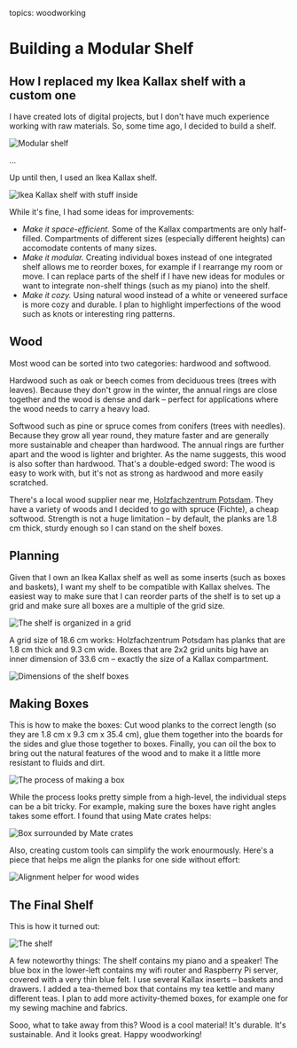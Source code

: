 topics: woodworking

# Building a Modular Shelf
## How I replaced my Ikea Kallax shelf with a custom one

I have created lots of digital projects, but I don't have much experience working with raw materials.
So, some time ago, I decided to build a shelf.

![Modular shelf](files/shelf.webp)

...

Up until then, I used an Ikea Kallax shelf.

![Ikea Kallax shelf with stuff inside](files/kallax.webp)

While it's fine, I had some ideas for improvements:

- *Make it space-efficient.*
  Some of the Kallax compartments are only half-filled.
  Compartments of different sizes (especially different heights) can accomodate contents of many sizes.
- *Make it modular.*
  Creating individual boxes instead of one integrated shelf allows me to reorder boxes, for example if I rearrange my room or move.
  I can replace parts of the shelf if I have new ideas for modules or want to integrate non-shelf things (such as my piano) into the shelf.
- *Make it cozy.*
  Using natural wood instead of a white or veneered surface is more cozy and durable.
  I plan to highlight imperfections of the wood such as knots or interesting ring patterns.

## Wood

Most wood can be sorted into two categories: hardwood and softwood.

Hardwood such as oak or beech comes from deciduous trees (trees with leaves).
Because they don't grow in the winter, the annual rings are close together and the wood is dense and dark – perfect for applications where the wood needs to carry a heavy load.

Softwood such as pine or spruce comes from conifers (trees with needles).
Because they grow all year round, they mature faster and are generally more sustainable and cheaper than hardwood.
The annual rings are further apart and the wood is lighter and brighter.
As the name suggests, this wood is also softer than hardwood.
That's a double-edged sword: The wood is easy to work with, but it's not as strong as hardwood and more easily scratched.

There's a local wood supplier near me, [Holzfachzentrum Potsdam](https://www.holzfachzentrumpotsdam.de/).
They have a variety of woods and I decided to go with spruce (Fichte), a cheap softwood.
Strength is not a huge limitation – by default, the planks are 1.8 cm thick, sturdy enough so I can stand on the shelf boxes.

## Planning

Given that I own an Ikea Kallax shelf as well as some inserts (such as boxes and baskets), I want my shelf to be compatible with Kallax shelves.
The easiest way to make sure that I can reorder parts of the shelf is to set up a grid and make sure all boxes are a multiple of the grid size.

![The shelf is organized in a grid](files/shelf-grid.webp)

A grid size of 18.6 cm works:
Holzfachzentrum Potsdam has planks that are 1.8 cm thick and 9.3 cm wide.
Boxes that are 2x2 grid units big have an inner dimension of 33.6 cm – exactly the size of a Kallax compartment.

![Dimensions of the shelf boxes](files/shelf-dimensions.webp)

## Making Boxes

This is how to make the boxes:
Cut wood planks to the correct length (so they are 1.8 cm x 9.3 cm x 35.4 cm), glue them together into the boards for the sides and glue those together to boxes.
Finally, you can oil the box to bring out the natural features of the wood and to make it a little more resistant to fluids and dirt.

![The process of making a box](files/shelf-process.webp)

While the process looks pretty simple from a high-level, the individual steps can be a bit tricky.
For example, making sure the boxes have right angles takes some effort.
I found that using Mate crates helps:

![Box surrounded by Mate crates](files/shelf-mate.webp)

Also, creating custom tools can simplify the work enourmously.
Here's a piece that helps me align the planks for one side without effort:

![Alignment helper for wood wides](files/shelf-alignment-helper.webp)

## The Final Shelf

This is how it turned out:

![The shelf](files/shelf-photo.webp)

A few noteworthy things:
The shelf contains my piano and a speaker!
The blue box in the lower-left contains my wifi router and Raspberry Pi server, covered with a very thin blue felt.
I use several Kallax inserts – baskets and drawers.
I added a tea-themed box that contains my tea kettle and many different teas.
I plan to add more activity-themed boxes, for example one for my sewing machine and fabrics.

Sooo, what to take away from this?
Wood is a cool material!
It's durable.
It's sustainable.
And it looks great.
Happy woodworking!

